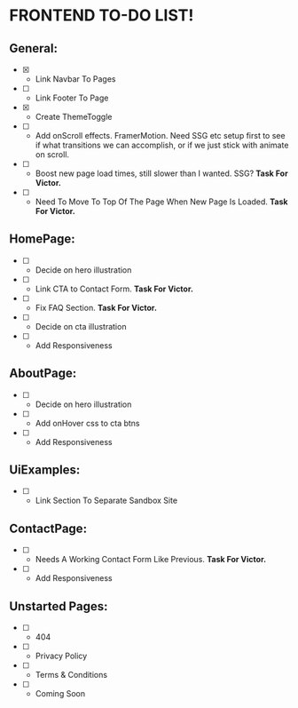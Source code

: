 # FRONTEND TO-DO LIST!

## General:
- [x] - Link Navbar To Pages
- [ ] - Link Footer To Page
- [x] - Create ThemeToggle
- [ ] - Add onScroll effects. FramerMotion. Need SSG etc setup first to see if what transitions we can accomplish, or if we just stick with animate on scroll.
- [ ] - Boost new page load times, still slower than I wanted. SSG? **Task For Victor.**
- [ ] - Need To Move To Top Of The Page When New Page Is Loaded. **Task For Victor.**

## HomePage: 
- [ ] - Decide on hero illustration
- [ ] - Link CTA to Contact Form. **Task For Victor.**
- [ ] - Fix FAQ Section. **Task For Victor.**
- [ ] - Decide on cta illustration
- [ ] - Add Responsiveness

## AboutPage:
- [ ] - Decide on hero illustration
- [ ] - Add onHover css to cta btns
- [ ] - Add Responsiveness

## UiExamples:
- [ ] - Link Section To Separate Sandbox Site

## ContactPage:
- [ ] - Needs A Working Contact Form Like Previous. **Task For Victor.**
- [ ] - Add Responsiveness

## Unstarted Pages:
- [ ] - 404
- [ ] - Privacy Policy
- [ ] - Terms & Conditions
- [ ] - Coming Soon